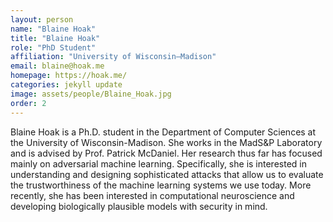 ```yaml
---
layout: person
name: "Blaine Hoak"
title: "Blaine Hoak"
role: "PhD Student"
affiliation: "University of Wisconsin–Madison"
email: blaine@hoak.me
homepage: https://hoak.me/
categories: jekyll update
image: assets/people/Blaine_Hoak.jpg
order: 2
---
```

Blaine Hoak is a Ph.D. student in the Department of Computer Sciences at the University of Wisconsin-Madison. She works in the MadS&P Laboratory and is advised by Prof. Patrick McDaniel. Her research thus far has focused mainly on adversarial machine learning. Specifically, she is interested in understanding and designing sophisticated attacks that allow us to evaluate the trustworthiness of the machine learning systems we use today. More recently, she has been interested in computational neuroscience and developing biologically plausible models with security in mind.
